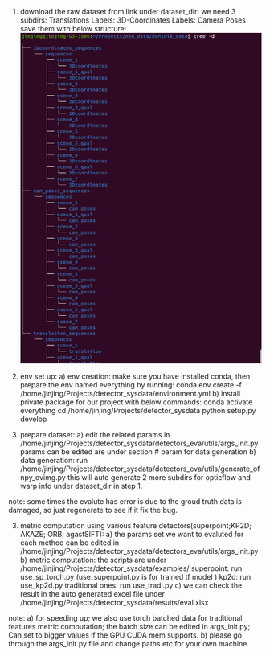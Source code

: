 
1. download the raw dataset from link under dataset_dir:
we need 3 subdirs: Translations  	Labels: 3D-Coordinates  	Labels: Camera Poses
save them with below structure: 
![img.png](img.png)

3. env set up: 
a) env creation: make sure you have installed conda, then prepare the env named everything by running:
conda env create -f /home/jinjing/Projects/detector_sysdata/environment.yml
b) install private package for our project with below commands:
conda activate everything
cd /home/jinjing/Projects/detector_sysdata
python setup.py develop

4. prepare dataset: 
a) edit the related params in /home/jinjing/Projects/detector_sysdata/detectors_eva/utils/args_init.py
params can be edited are under section   # param for data generation
b) data generation: run /home/jinjing/Projects/detector_sysdata/detectors_eva/utils/generate_ofnpy_ovimg.py
this will auto generate 2 more subdirs for opticflow and warp info under dataset_dir in step 1.

note: some times the evalute has error is due to the groud truth data is damaged, so just regenerate to see if it fix the bug.

3. metric computation using various feature detectors(superpoint;KP2D; AKAZE; ORB; agastSIFT):
a) the params set we want to evaluted for each method can be edited in /home/jinjing/Projects/detector_sysdata/detectors_eva/utils/args_init.py
b) metric computation: the scripts are under /home/jinjing/Projects/detector_sysdata/examples/
superpoint: run use_sp_torch.py   (use_superpoint.py is for trained tf model )
kp2d: run use_kp2d.py
traditional ones: run use_tradi.py
c) we can check the result in the auto generated excel file under /home/jinjing/Projects/detector_sysdata/results/eval.xlsx

note: 
a) for speeding up; we also use torch batched data for traditional features metric computation; the batch size can be edited
in args_init.py; Can set to bigger values if the GPU CUDA mem supports.
b) please go through the args_init.py file and change paths etc for your own machine.
